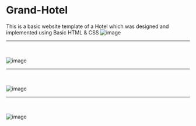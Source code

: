 # Grand-Hotel
This is a basic website template of a Hotel which was designed and implemented using Basic HTML &amp; CSS
![image](https://user-images.githubusercontent.com/97308605/209425840-d5125f6d-b917-49d4-8202-263922093cc5.png)
<hr>
<br>

![image](https://user-images.githubusercontent.com/97308605/209425870-9d7cd1c8-e494-45c2-b7d2-5f4001d6d5ae.png)
<hr>
<br>

![image](https://user-images.githubusercontent.com/97308605/209425893-e8a8f1b9-0fef-455c-a18b-44d1752d6675.png)
<hr>
<br>

![image](https://user-images.githubusercontent.com/97308605/209425908-daca607b-7dfc-4a35-a25f-5fbd08fa96c0.png)
